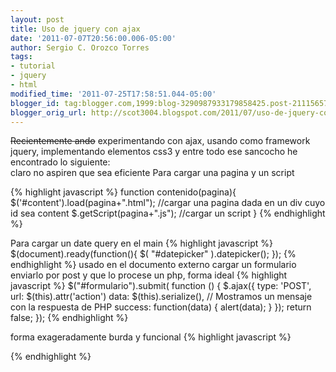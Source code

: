 ```yaml
---
layout: post
title: Uso de jquery con ajax
date: '2011-07-07T20:56:00.006-05:00'
author: Sergio C. Orozco Torres
tags:
- tutorial
- jquery
- html
modified_time: '2011-07-25T17:58:51.044-05:00'
blogger_id: tag:blogger.com,1999:blog-3290987933179858425.post-2111565777799621636
blogger_orig_url: http://scot3004.blogspot.com/2011/07/uso-de-jquery-con-ajax.html
---
```


~~Recientemente ando~~ experimentando con ajax, usando como framework jquery, implementando elementos css3 y entre todo ese sancocho he encontrado lo siguiente:<br />
claro no aspiren que sea eficiente
Para cargar una pagina y un script

{% highlight javascript %}
function contenido(pagina){
  $('#content').load(pagina+".html");
  //cargar una pagina dada en un div cuyo id sea content
  $.getScript(pagina+".js"); //cargar un script
}
{% endhighlight %}

Para cargar un date query en el main
{% highlight javascript %}
$(document).ready(function(){
  $( "#datepicker" ).datepicker();
});
{% endhighlight %}
usado en el documento externo
cargar un formulario enviarlo por post y que lo procese un php, forma ideal
{% highlight javascript %}
$("#formulario").submit( function () {
  $.ajax({
    type: 'POST',
    url: $(this).attr('action')
    data: $(this).serialize(),
    // Mostramos un mensaje con la respuesta de PHP
    success: function(data) {
      alert(data);
    }
  });
  return false;
});
{% endhighlight %}

forma exageradamente burda y funcional
{% highlight javascript %}
 <form action="recibidos.php" autocomplete="on" id="formulario"
    method="POST" name="formulario" onsubmit="
    $.ajax({
      type: "POST",
      url: "recibidos.php",
      data: $(this).serialize(),
      // Mostramos un mensaje con la respuesta de PHP
      success: function(data) {
        alert(data);
      }
    });
    return false;"
    </form>
{% endhighlight %}
